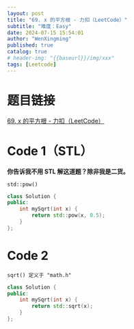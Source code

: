 ```yaml
---
layout: post
title: "69. x 的平方根 - 力扣（LeetCode）"
subtitle: "难度：Easy"
date: 2024-07-15 15:54:01
author: "WenXingming"
published: true
catalog: true
# header-img: "{{baseurl}}/img/xxx"
tags: [Leetcode]
---
```


# 题目链接

[69. x 的平方根 - 力扣（LeetCode）](https://leetcode.cn/problems/sqrtx/description/)

# Code 1（STL）

**你告诉我不用 STL 解这道题？除非我是二货。**

`std::pow()`

```C++
class Solution {
public:
	int mySqrt(int x) {
		return std::pow(x, 0.5);
	}
};
```

# Code 2

`sqrt() 定义于 "math.h"`

```C++
class Solution {
public:
	int mySqrt(int x) {
		return std::sqrt(x);
	}
};
```